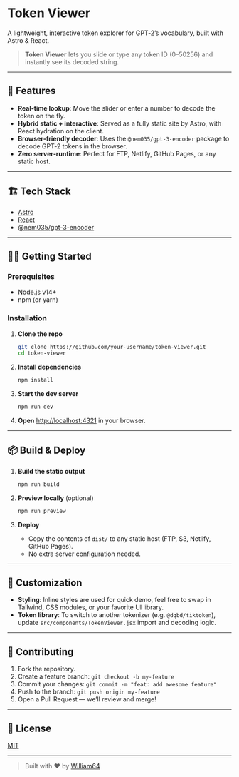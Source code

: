 # Token Viewer

A lightweight, interactive token explorer for GPT‑2’s vocabulary, built with Astro & React.

> **Token Viewer** lets you slide or type any token ID (0–50256) and instantly see its decoded string.

---

## 🚀 Features

- **Real‑time lookup**: Move the slider or enter a number to decode the token on the fly.
- **Hybrid static + interactive**: Served as a fully static site by Astro, with React hydration on the client.
- **Browser‑friendly decoder**: Uses the `@nem035/gpt-3-encoder` package to decode GPT‑2 tokens in the browser.
- **Zero server‑runtime**: Perfect for FTP, Netlify, GitHub Pages, or any static host.

---

## 🏗 Tech Stack

- [Astro](https://astro.build/)
- [React](https://reactjs.org/)
- [@nem035/gpt-3-encoder](https://www.npmjs.com/package/@nem035/gpt-3-encoder)

---

## 👩‍💻 Getting Started

### Prerequisites

- Node.js v14+  
- npm (or yarn)

### Installation

1. **Clone the repo**
   ```bash
   git clone https://github.com/your-username/token-viewer.git
   cd token-viewer
   ```

2. **Install dependencies**
   ```bash
   npm install
   ```

3. **Start the dev server**
   ```bash
   npm run dev
   ```

4. **Open** [http://localhost:4321](http://localhost:4321) in your browser.

---

## 📦 Build & Deploy

1. **Build the static output**
   ```bash
   npm run build
   ```

2. **Preview locally** (optional)
   ```bash
   npm run preview
   ```

3. **Deploy**

   - Copy the contents of `dist/` to any static host (FTP, S3, Netlify, GitHub Pages).
   - No extra server configuration needed.

---

## 🎨 Customization

- **Styling**: Inline styles are used for quick demo, feel free to swap in Tailwind, CSS modules, or your favorite UI library.
- **Token library**: To switch to another tokenizer (e.g. `@dqbd/tiktoken`), update `src/components/TokenViewer.jsx` import and decoding logic.

---

## 🤝 Contributing

1. Fork the repository.  
2. Create a feature branch: `git checkout -b my-feature`  
3. Commit your changes: `git commit -m "feat: add awesome feature"`  
4. Push to the branch: `git push origin my-feature`  
5. Open a Pull Request — we’ll review and merge!


---

## 📄 License

[MIT](./LICENSE)

---

> Built with ❤️ by [William64](https://github.com/suttonwilliamd)

